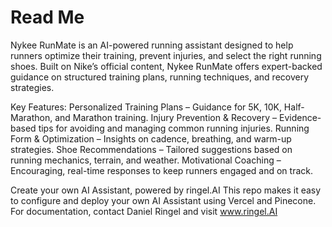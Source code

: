 # Read Me
Nykee RunMate is an AI-powered running assistant designed to help runners optimize their training, prevent injuries, and select the right running shoes. Built on Nike’s official content, Nykee RunMate offers expert-backed guidance on structured training plans, running techniques, and recovery strategies.

Key Features:
Personalized Training Plans – Guidance for 5K, 10K, Half-Marathon, and Marathon training.
Injury Prevention & Recovery – Evidence-based tips for avoiding and managing common running injuries.
Running Form & Optimization – Insights on cadence, breathing, and warm-up strategies.
Shoe Recommendations – Tailored suggestions based on running mechanics, terrain, and weather.
Motivational Coaching – Encouraging, real-time responses to keep runners engaged and on track.

Create your own AI Assistant, powered by ringel.AI
This repo makes it easy to configure and deploy your own AI Assistant using Vercel and Pinecone. 
For documentation, contact Daniel Ringel and visit www.ringel.AI 
